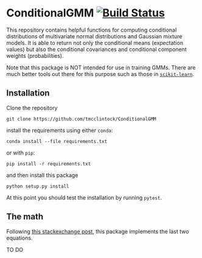 # ConditionalGMM [![Build Status](https://travis-ci.com/tmcclintock/ConditionalGMM.svg?branch=master)](https://travis-ci.com/tmcclintock/ConditionalGMM)

This repository contains helpful functions for computing conditional distributions of multivariate normal distributions and Gaussian mixture models. It is able to return not only the conditional means (expectation values) but also the conditional covariances and conditional component weights (probabilities).

Note that this package is NOT intended for use in training GMMs. There are much better tools out there for this purpose such as those in [`scikit-learn`](https://scikit-learn.org/stable/modules/mixture.html).

## Installation

Clone the repository

`git clone https://github.com/tmcclintock/ConditionalGMM`

install the requirements using either `conda`:

`conda install --file requirements.txt`

or with `pip`:

`pip install -r requirements.txt`

and then install this package

`python setup.py install`

At this point you should test the installation by running `pytest`.

## The math

Following [this stackexchange post](https://stats.stackexchange.com/questions/348941/general-conditional-distributions-for-multivariate-gaussian-mixtures), this package implements the last two equations.

TO DO